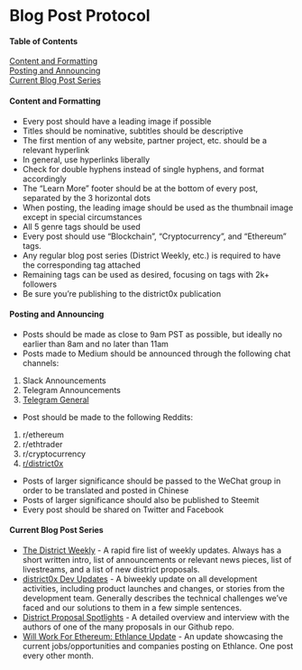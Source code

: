 # Blog Post Protocol

#### Table of Contents

[Content and Formatting](#content-and-formatting)  
[Posting and Announcing](#posting-and-announcing)  
[Current Blog Post Series](#current-blog-post-series)  

#### Content and Formatting

* Every post should have a leading image if possible
* Titles should be nominative, subtitles should be descriptive
* The first mention of any website, partner project, etc. should be a relevant hyperlink
* In general, use hyperlinks liberally
* Check for double hyphens instead of single hyphens, and format accordingly
* The “Learn More” footer should be at the bottom of every post, separated by the 3 horizontal dots
* When posting, the leading image should be used as the thumbnail image except in special circumstances
* All 5 genre tags should be used
* Every post should use “Blockchain”, “Cryptocurrency”, and “Ethereum” tags.
* Any regular blog post series (District Weekly, etc.) is required to have the corresponding tag attached
* Remaining tags can be used as desired, focusing on tags with 2k+ followers
* Be sure you’re publishing to the district0x publication

#### Posting and Announcing
* Posts should be made as close to 9am PST as possible, but ideally no earlier than 8am and no later than 11am
* Posts made to Medium should be announced through the following chat channels:
1. Slack Announcements
2. Telegram Announcements
3. [Telegram General](https://t.me/district0x)
* Post should be made to the following Reddits:
1. r/ethereum
2. r/ethtrader
3. r/cryptocurrency
4. [r/district0x](https://www.reddit.com/r/district0x/)
* Posts of larger significance should be passed to the WeChat group in order to be translated and posted in Chinese
* Posts of larger significance should also be published to Steemit
* Every post should be shared on Twitter and Facebook

#### Current Blog Post Series

* [The District Weekly](https://blog.district0x.io/tagged/district-weekly) - A rapid fire list of weekly updates. Always has a short written intro, list of announcements or relevant news pieces, list of livestreams, and a list of new district proposals.
* [district0x Dev Updates](https://blog.district0x.io/tagged/devupdate) - A biweekly update on all development activities, including product launches and changes, or stories from the development team. Generally describes the technical challenges we’ve faced and our solutions to them in a few simple sentences.
* [District Proposal Spotlights](https://blog.district0x.io/tagged/district-spotlight) - A detailed overview and interview with the authors of one of the many proposals in our Github repo.
* [Will Work For Ethereum: Ethlance Update](https://blog.district0x.io/will-work-for-ethereum-october-6th-2017-b01e06a73026) - An update showcasing the current jobs/opportunities and companies posting on Ethlance. One post every other month.
